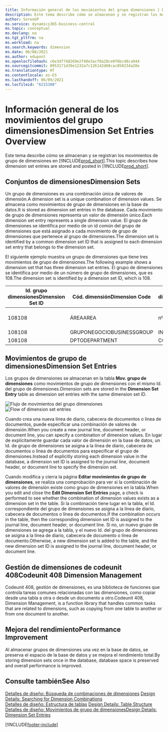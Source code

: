 ```yaml
---
title: Información general de los movimientos del grupo dimensiones | Documentos de Microsoft
description: Este tema describe cómo se almacenan y se registran los movimientos de grupo de dimensiones en Dynamics 365.
author: SorenGP
ms.service: dynamics365-business-central
ms.topic: conceptual
ms.devlang: na
ms.tgt_pltfrm: na
ms.workload: na
ms.search.keywords: dimension
ms.date: 06/08/2021
ms.author: edupont
ms.openlocfilehash: c6e3df748269e2f40e3acf0a28ce0f6bc48ca944
ms.sourcegitcommit: 0953171d39e1232a7c126142d68cac858234a20e
ms.translationtype: HT
ms.contentlocale: es-ES
ms.lasthandoff: 06/09/2021
ms.locfileid: "6215308"
---
```

# <a name="dimension-set-entries-overview"></a><span data-ttu-id="a9ca9-103">Información general de los movimientos del grupo dimensiones</span><span class="sxs-lookup"><span data-stu-id="a9ca9-103">Dimension Set Entries Overview</span></span>
<span data-ttu-id="a9ca9-104">Este tema describe cómo se almacenan y se registran los movimientos de grupo de dimensiones en [!INCLUDE[prod_short](includes/prod_short.md)].</span><span class="sxs-lookup"><span data-stu-id="a9ca9-104">This topic describes how dimension set entries are stored and posted in [!INCLUDE[prod_short](includes/prod_short.md)].</span></span>  

## <a name="dimension-sets"></a><span data-ttu-id="a9ca9-105">Conjuntos de dimensiones</span><span class="sxs-lookup"><span data-stu-id="a9ca9-105">Dimension Sets</span></span>  
<span data-ttu-id="a9ca9-106">Un grupo de dimensiones es una combinación única de valores de dimensión.</span><span class="sxs-lookup"><span data-stu-id="a9ca9-106">A dimension set is a unique combination of dimension values.</span></span> <span data-ttu-id="a9ca9-107">Se almacena como movimientos de grupo de dimensiones en la base de datos.</span><span class="sxs-lookup"><span data-stu-id="a9ca9-107">It is stored as dimension set entries in the database.</span></span> <span data-ttu-id="a9ca9-108">Cada movimiento de grupo de dimensiones representa un valor de dimensión único.</span><span class="sxs-lookup"><span data-stu-id="a9ca9-108">Each dimension set entry represents a single dimension value.</span></span> <span data-ttu-id="a9ca9-109">El grupo de dimensiones se identifica por medio de un id común del grupo de dimensiones que está asignado a cada movimiento de grupo de dimensiones que pertenece al grupo de dimensiones.</span><span class="sxs-lookup"><span data-stu-id="a9ca9-109">The dimension set is identified by a common dimension set ID that is assigned to each dimension set entry that belongs to the dimension set.</span></span>  

<span data-ttu-id="a9ca9-110">El siguiente ejemplo muestra un grupo de dimensiones que tiene tres movimientos de grupo de dimensiones.</span><span class="sxs-lookup"><span data-stu-id="a9ca9-110">The following example shows a dimension set that has three dimension set entries.</span></span> <span data-ttu-id="a9ca9-111">El grupo de dimensiones se identifica por medio de un número de grupo de dimensiones, que es 108.</span><span class="sxs-lookup"><span data-stu-id="a9ca9-111">The dimension set is identified by a dimension set ID, which is 108.</span></span>  

|<span data-ttu-id="a9ca9-112">Id. grupo dimensiones</span><span class="sxs-lookup"><span data-stu-id="a9ca9-112">Dimension Set ID</span></span>|<span data-ttu-id="a9ca9-113">Cód. dimensión</span><span class="sxs-lookup"><span data-stu-id="a9ca9-113">Dimension Code</span></span>|<span data-ttu-id="a9ca9-114">Cód. valor dimensión</span><span class="sxs-lookup"><span data-stu-id="a9ca9-114">Dimension Value Code</span></span>|<span data-ttu-id="a9ca9-115">Nombre valor dimensión</span><span class="sxs-lookup"><span data-stu-id="a9ca9-115">Dimension Value Name</span></span>|  
|----------------------|--------------------|--------------------------|--------------------------|  
|<span data-ttu-id="a9ca9-116">108</span><span class="sxs-lookup"><span data-stu-id="a9ca9-116">108</span></span>|<span data-ttu-id="a9ca9-117">ÁREA</span><span class="sxs-lookup"><span data-stu-id="a9ca9-117">AREA</span></span>|<span data-ttu-id="a9ca9-118">nº 70</span><span class="sxs-lookup"><span data-stu-id="a9ca9-118">70</span></span>|<span data-ttu-id="a9ca9-119">Norte América</span><span class="sxs-lookup"><span data-stu-id="a9ca9-119">America North</span></span>|  
|<span data-ttu-id="a9ca9-120">108</span><span class="sxs-lookup"><span data-stu-id="a9ca9-120">108</span></span>|<span data-ttu-id="a9ca9-121">GRUPONEGOCIO</span><span class="sxs-lookup"><span data-stu-id="a9ca9-121">BUSINESSGROUP</span></span>|<span data-ttu-id="a9ca9-122">INICIO</span><span class="sxs-lookup"><span data-stu-id="a9ca9-122">HOME</span></span>|<span data-ttu-id="a9ca9-123">Inicio</span><span class="sxs-lookup"><span data-stu-id="a9ca9-123">Home</span></span>|  
|<span data-ttu-id="a9ca9-124">108</span><span class="sxs-lookup"><span data-stu-id="a9ca9-124">108</span></span>|<span data-ttu-id="a9ca9-125">DPTO</span><span class="sxs-lookup"><span data-stu-id="a9ca9-125">DEPARTMENT</span></span>|<span data-ttu-id="a9ca9-126">CCIAL</span><span class="sxs-lookup"><span data-stu-id="a9ca9-126">SALES</span></span>|<span data-ttu-id="a9ca9-127">Ccial</span><span class="sxs-lookup"><span data-stu-id="a9ca9-127">Sales</span></span>|  

## <a name="dimension-set-entries"></a><span data-ttu-id="a9ca9-128">Movimientos de grupo de dimensiones</span><span class="sxs-lookup"><span data-stu-id="a9ca9-128">Dimension Set Entries</span></span>  
<span data-ttu-id="a9ca9-129">Los grupos de dimensiones se almacenan en la tabla **Mov. grupo de dimensiones** como movimientos de grupo de dimensiones con el mismo Id. del grupo de dimensiones.</span><span class="sxs-lookup"><span data-stu-id="a9ca9-129">Dimension sets are stored in the **Dimension Set Entry** table as dimension set entries with the same dimension set ID.</span></span>  

<span data-ttu-id="a9ca9-130">![Flujo de movimientos del grupo dimensiones](media/dimensionentrynav7.png "Flujo de movimientos del grupo dimensiones")</span><span class="sxs-lookup"><span data-stu-id="a9ca9-130">![Flow of dimension set entries](media/dimensionentrynav7.png "Flow of dimension set entries")</span></span>  

<span data-ttu-id="a9ca9-131">Cuando crea una nueva línea de diario, cabecera de documentos o línea de documentos, puede especificar una combinación de valores de dimensión.</span><span class="sxs-lookup"><span data-stu-id="a9ca9-131">When you create a new journal line, document header, or document line, you can specify a combination of dimension values.</span></span> <span data-ttu-id="a9ca9-132">En lugar de explícitamente guardar cada valor de dimensión en la base de datos, un Id. de grupo de dimensiones se asigna a la línea de diario, cabecera de documentos o línea de documentos para especificar el grupo de dimensiones.</span><span class="sxs-lookup"><span data-stu-id="a9ca9-132">Instead of explicitly storing each dimension value in the database, a dimension set ID is assigned to the journal line, document header, or document line to specify the dimension set.</span></span>  

<span data-ttu-id="a9ca9-133">Cuando modifica y cierra la página **Editar movimientos de grupo de dimensiones**, se realiza una comprobación para ver si la combinación de valores de dimensión existe como grupo de dimensiones en la tabla.</span><span class="sxs-lookup"><span data-stu-id="a9ca9-133">When you edit and close the **Edit Dimension Set Entries** page, a check is performed to see whether the combination of dimension values exists as a dimension set in the table.</span></span> <span data-ttu-id="a9ca9-134">Si la combinación tiene lugar en la tabla, el Id. correspondiente del grupo de dimensiones se asigna a la línea de diario, cabecera de documentos o línea de documentos.</span><span class="sxs-lookup"><span data-stu-id="a9ca9-134">If the combination occurs in the table, then the corresponding dimension set ID is assigned to the journal line, document header, or document line.</span></span> <span data-ttu-id="a9ca9-135">Si no, un nuevo grupo de dimensiones se agrega a la tabla, y el nuevo Id. del grupo de dimensiones se asigna a la línea de diario, cabecera de documento o línea de documento.</span><span class="sxs-lookup"><span data-stu-id="a9ca9-135">Otherwise, a new dimension set is added to the table, and the new dimension set ID is assigned to the journal line, document header, or document line.</span></span>

## <a name="codeunit-408-dimension-management"></a><span data-ttu-id="a9ca9-136">Gestión de dimensiones de codeunit 408</span><span class="sxs-lookup"><span data-stu-id="a9ca9-136">Codeunit 408 Dimension Management</span></span>
<span data-ttu-id="a9ca9-137">Codeunit 408, gestión de dimensiones, es una biblioteca de funciones que controla tareas comunes relacionadas con las dimensiones, como copiar desde una tabla a otra o desde un documento a otro.</span><span class="sxs-lookup"><span data-stu-id="a9ca9-137">Codeunit 408, Dimension Management, is a function library that handles common tasks that are related to dimensions, such as copying from one table to another or from one document to another.</span></span>

## <a name="performance-improvement"></a><span data-ttu-id="a9ca9-138">Mejora del rendimiento</span><span class="sxs-lookup"><span data-stu-id="a9ca9-138">Performance Improvement</span></span>  
<span data-ttu-id="a9ca9-139">Al almacenar grupos de dimensiones una vez en la base de datos, se preserva el espacio de la base de datos y se mejora el rendimiento total.</span><span class="sxs-lookup"><span data-stu-id="a9ca9-139">By storing dimension sets once in the database, database space is preserved and overall performance is improved.</span></span>  

## <a name="see-also"></a><span data-ttu-id="a9ca9-140">Consulte también</span><span class="sxs-lookup"><span data-stu-id="a9ca9-140">See Also</span></span>
<span data-ttu-id="a9ca9-141">[Detalles de diseño: Búsqueda de combinaciones de dimensiones](design-details-searching-for-dimension-combinations.md) </span><span class="sxs-lookup"><span data-stu-id="a9ca9-141">[Design Details: Searching for Dimension Combinations](design-details-searching-for-dimension-combinations.md) </span></span>  
<span data-ttu-id="a9ca9-142">[Detalles de diseño: Estructura de tablas](design-details-table-structure.md) </span><span class="sxs-lookup"><span data-stu-id="a9ca9-142">[Design Details: Table Structure](design-details-table-structure.md) </span></span>  
[<span data-ttu-id="a9ca9-143">Detalles de diseño: Movimientos de grupo de dimensiones</span><span class="sxs-lookup"><span data-stu-id="a9ca9-143">Design Details: Dimension Set Entries</span></span>](design-details-dimension-set-entries.md)   


[!INCLUDE[footer-include](includes/footer-banner.md)]
